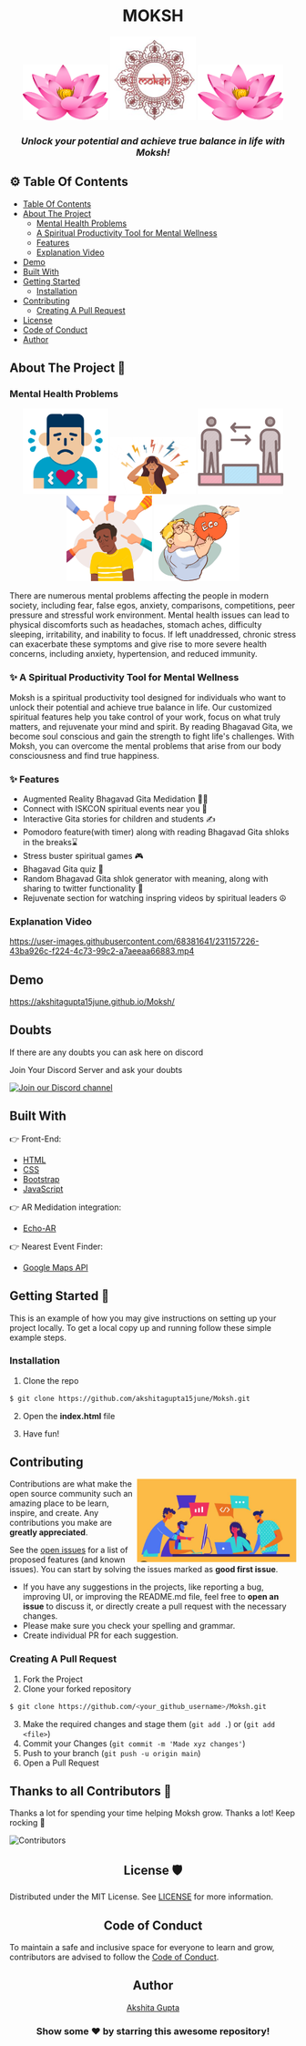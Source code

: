 <div align="center">
 <h1>MOKSH</h1>
<p align="center">
 <img src="https://github.com/akshitagupta15june/Moksh/blob/main/Images/rejuvenate.png" width="150"/>
 <img src="https://github.com/akshitagupta15june/Moksh/blob/main/Images/moksh.jpeg" width="150"/> 
  <img src="https://github.com/akshitagupta15june/Moksh/blob/main/Images/rejuvenate.png" width="150"/>
</p> 

 ### _Unlock your potential and achieve true balance in life with Moksh!_
</div>


## ⚙️ Table Of Contents 

- [Table Of Contents](#table-of-contents)
- [About The Project](#about-the-project)
  - [Mental Health Problems](#mental-health-problems)
  - [A Spiritual Productivity Tool for Mental Wellness](#a-spiritual-productivity-tool-for-mental-wellness)
  - [Features](#features)
  - [Explanation Video](#explanation-video)
- [Demo](#demo)
- [Built With](#built-with)
- [Getting Started](#getting-started)
  - [Installation](#installation)
- [Contributing](#contributing)
  - [Creating A Pull Request](#creating-a-pull-request)
- [License](#license)
- [Code of Conduct](#code-of-conduct)
- [Author](#author)

## About The Project 💫

### Mental Health Problems
<p align="center">
 <img src="https://github.com/akshitagupta15june/Moksh/blob/main/Images/anxiety.png" width="150"/>
 <img src="https://github.com/akshitagupta15june/Moksh/blob/main/Images/ANGRY.png" width="150"/> 
  <img src="https://github.com/akshitagupta15june/Moksh/blob/main/Images/compare.png" width="150"/>
  <img src="https://github.com/akshitagupta15june/Moksh/blob/main/Images/fear.png" width="150"/>
  <img src="https://github.com/akshitagupta15june/Moksh/blob/main/Images/ego.png" width="150"/>
</p> 

There are numerous mental problems affecting the people in modern society, including fear, false egos, anxiety, comparisons, competitions, peer pressure and stressful work environment. Mental health issues can lead to physical discomforts such as headaches, stomach aches, difficulty sleeping, irritability, and inability to focus. If left unaddressed, chronic stress can exacerbate these symptoms and give rise to more severe health concerns, including anxiety, hypertension, and reduced immunity.


### ✨ A Spiritual Productivity Tool for Mental Wellness
Moksh is a spiritual productivity tool designed for individuals who want to unlock their potential and achieve true balance in life. Our customized spiritual features help you take control of your work, focus on what truly matters, and rejuvenate your mind and spirit. By reading Bhagavad Gita, we become soul conscious and gain the strength to fight life's challenges. With Moksh, you can overcome the mental problems that arise from our body consciousness and find true happiness.

### ✨ Features
* Augmented Reality Bhagavad Gita Medidation 🧘‍♂️
* Connect with ISKCON spiritual events near you 🔗
* Interactive Gita stories for children and students ✍️
* Pomodoro feature(with timer) along with reading Bhagavad Gita shloks in the breaks⌛
* Stress buster spiritual games 🎮
* Bhagavad Gita quiz 🤔
* Random Bhagavad Gita shlok generator with meaning, along with sharing to twitter functionality 🌟
* Rejuvenate section for watching inspring videos by spiritual leaders ☮️


### Explanation Video

https://user-images.githubusercontent.com/68381641/231157226-43ba926c-f224-4c73-99c2-a7aeeaa66883.mp4

## Demo
https://akshitagupta15june.github.io/Moksh/

##  Doubts

If there are any doubts you can ask here on discord

Join Your Discord Server and ask your doubts

[![Join our Discord channel](https://img.shields.io/badge/Join%20our-Discord-%237289DA)](https://discord.gg/Jmc97prqjb)


## Built With

👉 Front-End:
* [HTML](https://html.com)
* [CSS](https://www.css3.com)
* [Bootstrap](https://getbootstrap.com)
* [JavaScript](https://www.javascript.com/)

👉 AR Medidation integration:
* [Echo-AR](https://www.echo3d.com)

👉 Nearest Event Finder:
* [Google Maps API](https://developers.google.com/maps)

## Getting Started 💨

This is an example of how you may give instructions on setting up your project locally.
To get a local copy up and running follow these simple example steps.

### Installation

1. Clone the repo

```sh
$ git clone https://github.com/akshitagupta15june/Moksh.git
```

2. Open the **index.html** file

3. Have fun!

## Contributing
<div>
<img src="https://github.com/ShanmukhiKairuppala/Moksh/blob/new_branch/Images/contributing.jpg " width="280"align="right"/>

</div>

Contributions are what make the open source community such an amazing place to be learn, inspire, and create. Any contributions you make are **greatly appreciated**.

See the [open issues](https://github.com/akshitagupta15june/Moksh/issues) for a list of proposed features (and known issues). You can start by solving the issues marked as **good first issue**.

* If you have any suggestions in the projects, like reporting a bug, improving UI, or improving the README.md file, feel free to **open an issue** to discuss it, or directly create a pull request with the necessary changes.
* Please make sure you check your spelling and grammar.
* Create individual PR for each suggestion.


### Creating A Pull Request

1. Fork the Project
2. Clone your forked repository
```sh
$ git clone https://github.com/<your_github_username>/Moksh.git
```
3. Make the required changes and stage them (`git add .`) or (`git add <file>`)
4. Commit your Changes (`git commit -m 'Made xyz changes'`)
4. Push to your branch (`git push -u origin main`)
5. Open a Pull Request

## Thanks to all Contributors 💪 

Thanks a lot for spending your time helping Moksh grow. Thanks a lot! Keep rocking 🍻

![Contributors](https://contrib.rocks/image?repo=akshitagupta15june/Moksh)
<h2 align="center"> License 🛡️ </h2>

Distributed under the MIT License. See [LICENSE](https://github.com/akshitagupta15june/Moksh/blob/main/LICENSE) for more information.

<h2 align="center">Code of Conduct</h2>

To maintain a safe and inclusive space for everyone to learn and grow, contributors are advised to follow the [Code of Conduct](./CODE_OF_CONDUCT.md). 
<!--
## Code of Conduct

Please ensure you follow the [Code of Conduct](https://github.com/akshitagupta15june/Moksh/blob/main/CODE_OF_CONDUCT.md)  -->

<div align="center">

## Author

[Akshita Gupta](https://github.com/akshitagupta15june) 


### Show some ❤️ by starring this awesome repository!

</div>
